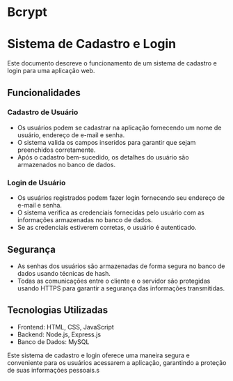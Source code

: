 # Bcrypt
# Sistema de Cadastro e Login

Este documento descreve o funcionamento de um sistema de cadastro e login para uma aplicação web.

## Funcionalidades

### Cadastro de Usuário

- Os usuários podem se cadastrar na aplicação fornecendo um nome de usuário, endereço de e-mail e senha.
- O sistema valida os campos inseridos para garantir que sejam preenchidos corretamente.
- Após o cadastro bem-sucedido, os detalhes do usuário são armazenados no banco de dados.

### Login de Usuário

- Os usuários registrados podem fazer login fornecendo seu endereço de e-mail e senha.
- O sistema verifica as credenciais fornecidas pelo usuário com as informações armazenadas no banco de dados.
- Se as credenciais estiverem corretas, o usuário é autenticado.

## Segurança

- As senhas dos usuários são armazenadas de forma segura no banco de dados usando técnicas de hash.
- Todas as comunicações entre o cliente e o servidor são protegidas usando HTTPS para garantir a segurança das informações transmitidas.

## Tecnologias Utilizadas

- Frontend: HTML, CSS, JavaScript
- Backend: Node.js, Express.js
- Banco de Dados: MySQL

Este sistema de cadastro e login oferece uma maneira segura e conveniente para os usuários acessarem a aplicação, garantindo a proteção de suas informações pessoais.s